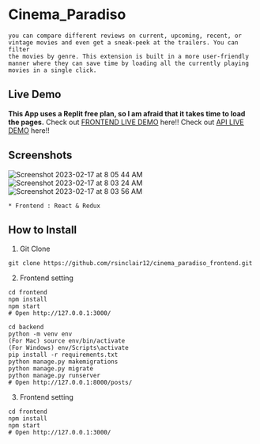 # Cinema_Paradiso
```In this web application you will find many informative movie reviews,
you can compare different reviews on current, upcoming, recent, or
vintage movies and even get a sneak-peek at the trailers. You can filter
the movies by genre. This extension is built in a more user-friendly
manner where they can save time by loading all the currently playing
movies in a single click.
```
## Live Demo
**This App uses a Replit free plan, so I am afraid that it takes time to load the pages.**
Check out [FRONTEND LIVE DEMO](https://cinemaparadisefrontend.bablukumar9.repl.co) here!!
Check out [API LIVE DEMO](https://cinemaparadisebackend.bablukumar9.repl.co) here!!

## Screenshots
![Screenshot 2023-02-17 at 8 05 44 AM](https://user-images.githubusercontent.com/97200801/219535218-c75a7d6c-0ced-4601-a01e-2048de7565a6.png)
![Screenshot 2023-02-17 at 8 03 24 AM](https://user-images.githubusercontent.com/97200801/219534905-888c8da3-65fd-4cbb-974b-b77736ee3473.png)
![Screenshot 2023-02-17 at 8 03 56 AM](https://user-images.githubusercontent.com/97200801/219534984-8b341f1e-bf4f-49d3-8ef3-fb2ef080cc7c.png)





```
* Frontend : React & Redux
```
## How to Install
1. Git Clone
```
git clone https://github.com/rsinclair12/cinema_paradiso_frontend.git
```

2. Frontend setting
```
cd frontend
npm install
npm start
# Open http://127.0.0.1:3000/
```

```
cd backend
python -m venv env
(For Mac) source env/bin/activate
(For Windows) env/Scripts\activate
pip install -r requirements.txt
python manage.py makemigrations
python manage.py migrate
python manage.py runserver
# Open http://127.0.0.1:8000/posts/
```
3. Frontend setting
```
cd frontend
npm install
npm start
# Open http://127.0.0.1:3000/
```
